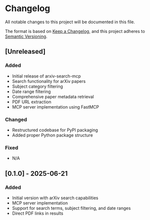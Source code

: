 # Changelog

All notable changes to this project will be documented in this file.

The format is based on [Keep a Changelog](https://keepachangelog.com/en/1.0.0/),
and this project adheres to [Semantic Versioning](https://semver.org/spec/v2.0.0.html).

## [Unreleased]

### Added
- Initial release of arxiv-search-mcp
- Search functionality for arXiv papers
- Subject category filtering
- Date range filtering
- Comprehensive paper metadata retrieval
- PDF URL extraction
- MCP server implementation using FastMCP

### Changed
- Restructured codebase for PyPI packaging
- Added proper Python package structure

### Fixed
- N/A

## [0.1.0] - 2025-06-21

### Added
- Initial version with arXiv search capabilities
- MCP server implementation
- Support for search terms, subject filtering, and date ranges
- Direct PDF links in results
